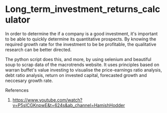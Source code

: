 # Long_term_investment_returns_calculator
In order to determine the if a company is a good investment, it's important to be able to quickly determine its quantitative prospects. By knowing the required growth rate for the investment to be be profitable, the qualitative research can be better directed. 

The python script does this, and more, by using selenium and beautiful soup to scrap data of the macrotrends website. It uses principles based on warran buffet's value investing to visualise the  price-earnings ratio analysis, debt ratio analysis, return on invested capital, forecasted growth and neccesary growth rate.



References
1. https://www.youtube.com/watch?v=P5sICGKnpwE&t=624s&ab_channel=HamishHodder
